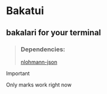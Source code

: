 # Bakatui
## bakalari for your terminal

> ### Dependencies:
> [nlohmann-json](https://github.com/nlohmann/json)  

> [!IMPORTANT]  
> Only marks work right now